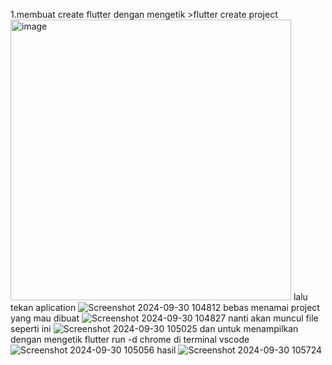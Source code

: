 1.membuat create flutter 
dengan mengetik >flutter create project
<img width="449" alt="image" src="https://github.com/user-attachments/assets/0e6f591a-62d3-4660-af8c-1fbd3f2eb0cd">
lalu tekan aplication
![Screenshot 2024-09-30 104812](https://github.com/user-attachments/assets/48ed9c65-118e-4b60-9c80-df5bb7c2de78)
bebas menamai project yang mau dibuat
![Screenshot 2024-09-30 104827](https://github.com/user-attachments/assets/281976fd-00fa-47cb-b0e8-7d194e8d0dee)
nanti akan muncul file seperti ini
![Screenshot 2024-09-30 105025](https://github.com/user-attachments/assets/2c226bca-c309-4d6f-87a2-1ad31cd919f3)
dan untuk menampilkan dengan mengetik flutter run -d chrome di terminal vscode
![Screenshot 2024-09-30 105056](https://github.com/user-attachments/assets/9ba929e0-bb6f-4e4b-a90d-2ec8f23b7be7)
hasil
![Screenshot 2024-09-30 105724](https://github.com/user-attachments/assets/d734ae7f-540f-4b53-91e9-4c7deba7950a)


